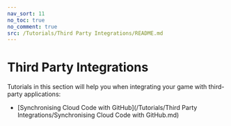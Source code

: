 ```yaml
---
nav_sort: 11
no_toc: true
no_comment: true
src: /Tutorials/Third Party Integrations/README.md
---
```


# Third Party Integrations

Tutorials in this section will help you when integrating your game with third-party applications:
* [Synchronising Cloud Code with GitHub](/Tutorials/Third Party Integrations/Synchronising Cloud Code with GitHub.md)
